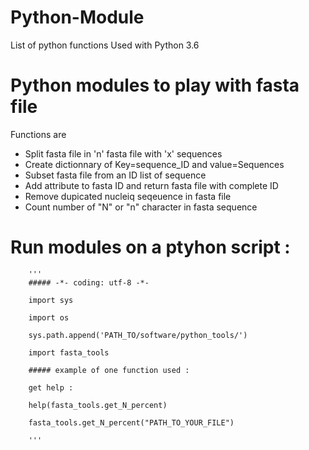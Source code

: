 # Python-Module

List of python functions
Used with Python 3.6

# Python modules to play with fasta file
Functions are
- Split fasta file in 'n' fasta file with 'x' sequences
- Create dictionnary of Key=sequence_ID and value=Sequences
- Subset fasta file from an ID list of sequence
- Add attribute to fasta ID and return fasta file with complete ID
- Remove dupicated nucleiq seqeuence in fasta file
- Count number of "N" or "n" character in fasta sequence

# Run modules on a ptyhon script :
        '''
        ##### -*- coding: utf-8 -*-
        
        import sys
        
        import os
        
        sys.path.append('PATH_TO/software/python_tools/')
        
        import fasta_tools
        
        ##### example of one function used :
        
        get help :
        
        help(fasta_tools.get_N_percent)
        
        fasta_tools.get_N_percent("PATH_TO_YOUR_FILE")
        
        '''
